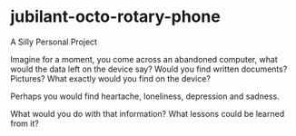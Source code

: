 # jubilant-octo-rotary-phone
A Silly Personal Project

Imagine for a moment, you come across an abandoned computer,
what would the data left on the device say? Would you find
written documents? Pictures? What exactly would you find on
the device?

Perhaps you would find heartache, loneliness, depression
and sadness.

What would you do with that information? What lessons could
be learned from it?